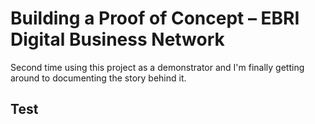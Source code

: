 # Building a Proof of Concept &ndash; EBRI Digital Business Network


Second time using this project as  a demonstrator and I'm finally getting around to documenting the story behind it.

## Test

